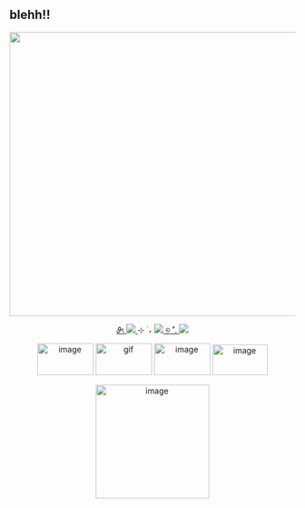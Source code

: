 ## blehh!!  
<p align="center">
<img width="1500" height="500" alt="image" src="https://github.com/user-attachments/assets/1d71bce3-ee4a-4215-8a8a-4276e35f4812" />



<p align="center">
  <a href="https://deersareawesome.carrd.co/">
    𝜗ৎ <img src="https://img.shields.io/static/v1?label=abt&message=me&color=A0522D&labelColor=ffffff&style=flat&logoColor=white&logoWidth=0" />
  </a> ⊹ ࣪ ˖
  <a href="https://mydeeryv.atabook.org/"> 
    <img src="https://img.shields.io/static/v1?label=ata&message=book&color=0000FF&labelColor=ffffff&style=flat&logoColor=white&logoWidth=0" />
  </a>
  <a href="https://en.pronouns.page/@mydeeryv_"> ୭ ˚. 
    <img src="https://img.shields.io/static/v1?label=pronouns&message=page&color=FF69B4&labelColor=ffffff&style=flat&logoColor=white&logoWidth=0" />
  </a>
</p>

<p align="center">
  <img width="99" height="56" alt="image" src="https://github.com/user-attachments/assets/6fd42a3b-b9bb-4a16-9f85-e5c65f5ace4c" /> <img width="99" height="56" alt="gif" src="https://64.media.tumblr.com/f9fb5837102d805eb51b73e7b8568a91/c0bd66d17964d11b-a6/s100x200/9ce254aa05dab3bf9ac4fdcffb94216a52422fb4.gifv" /> <img width="99" height="56" alt="image" src="https://github.com/user-attachments/assets/e137aa4c-da26-4961-9b35-d52975f028cf" /> <img width="97" height="54" alt="image" src="https://github.com/user-attachments/assets/55ae8f3b-4cbe-4572-aea8-f197fe4dc563" />
   <p align="center">
  <img width="200" height="200" alt="image" src="https://64.media.tumblr.com/36a33a62638401effd0082760deebb7e/d4fe05dcb2568392-db/s400x600/fcfd5029e4d09a88d4cd1dc5b82cfad284637eb7.gifv" />




 
 
 






 











